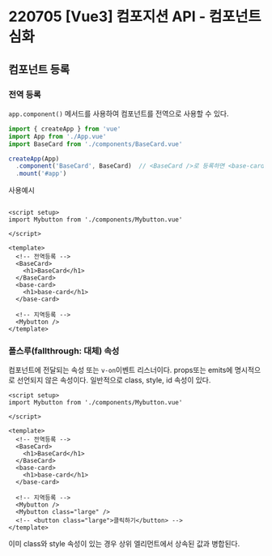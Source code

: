 # 220705 [Vue3] 컴포지션 API - 컴포넌트 심화


## 컴포넌트 등록 

### 전역 등록

`app.component()` 메서드를 사용하여 컴포넌트를 전역으로 사용할 수 있다. 

```js
import { createApp } from 'vue'
import App from './App.vue'
import BaseCard from './components/BaseCard.vue'

createApp(App)
  .component('BaseCard', BaseCard)  // <BaseCard />로 등록하면 <base-card />로 참조할 수 있음!
  .mount('#app')

```

사용예시 

```vue

<script setup>
import Mybutton from './components/Mybutton.vue'

</script>

<template>
  <!-- 전역등록 -->
  <BaseCard>
    <h1>BaseCard</h1>
  </BaseCard>
  <base-card>
    <h1>base-card</h1>
  </base-card>

  <!-- 지역등록 -->
  <Mybutton />
</template>

```



### 폴스루(fallthrough: 대체) 속성

컴포넌트에 전달되는 속성 또는 `v-on`이벤트 리스너이다.
props또는 emits에 명시적으로 선언되지 않은 속성이다. 
일반적으로 class, style, id 속성이 있다. 

```vue 
<script setup>
import Mybutton from './components/Mybutton.vue'

</script>

<template>
  <!-- 전역등록 -->
  <BaseCard>
    <h1>BaseCard</h1>
  </BaseCard>
  <base-card>
    <h1>base-card</h1>
  </base-card>

  <!-- 지역등록 -->
  <Mybutton />
  <Mybutton class="large" /> 
  <!-- <button class="large">클릭하기</button> -->
</template>
```

이미 class와 style 속성이 있는 경우 상위 엘리먼트에서 상속된 값과 병합된다. 






